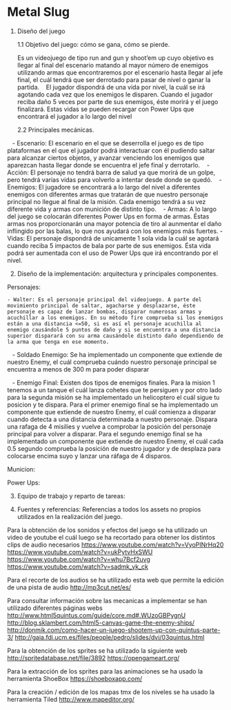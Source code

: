 # Metal Slug
1. Diseño del juego

    1.1 Objetivo del juego: cómo se gana, cómo se pierde.
    
    Es un videojuego de tipo run and gun y shoot’em up cuyo objetivo es llegar al final del escenario matando al mayor número de enemigos utilizando armas que encontraremos por el escenario hasta llegar al jefe final, el cuál tendrá que ser derrotado para pasar de nivel o ganar la partida.
    El jugador dispondrá de una vida por nivel, la cuál se irá agotando cada vez que los enemigos le disparen. Cuando el jugador reciba daño 5 veces por parte de sus enemigos, éste morirá y el juego finalizará. Estas vidas se pueden recargar con Power Ups que encontrará el jugador a lo largo del nivel
    
    
    2.2 Principales mecánicas.
    
    - Escenario: El escenario en el que se deserrolla el juego es de tipo plataformas en el que el jugador podrá interactuar con él pudiendo saltar para alcanzar ciertos objetos, y avanzar venciendo los enemigos que aparezcan hasta llegar donde se encuentra el jefe final y derrotarlo.
    - Acción: El personaje no tendrá barra de salud ya que morirá de un golpe, pero tendrá varias vidas para volverlo a intentar desde donde se quedó. 
    - Enemigos: El jugadore se encontrará a lo largo del nivel a diferentes enemigos con diferentes armas que tratarán de que nuestro personaje principal no llegue al final de la misión. Cada enemigo tendrá a su vez diferente vida y armas con munición de distinto tipo.
    - Armas: A lo largo del juego se colocarán diferentes Power Ups en forma de armas. Éstas armas nos proporcionarán una mayor potencia de tiro al aunmentar el daño inflingido por las balas, lo que nos ayudará con los enemigos más fuertes.
    - Vidas: El personaje dispondrá de unicamente 1 sola vida la cuál se agotará cuando reciba 5 impactos de bala por parte de sus enemigos. Ésta vida podrá ser aumentada con el uso de Power Ups que irá encontrando por el nivel.


2. Diseño de la implementación:
arquitectura y principales componentes.

Personajes:

    - Walter: Es el personaje principal del videojuego. A parte del movimiento principal de saltar, agacharse y desplazarse, éste personaje es capaz de lanzar bombas, disparar numerosas armas y acuchillar a los enemigos. En su método fire comprueba si los enemigos están a una distancia <=50, si es así el personaje acuchilla al enemigo causándole 5 puntos de daño y si se encuentra a una distancia superior disparará con su arma causándole distinto daño dependiendo de la arma que tenga en ese momento. 
    
    - Soldado Enemigo: Se ha implementado un componente que extiende de nuestro Enemy, el cuál comprueba cuándo nuestro personaje principal se encuentra a menos de 300 m para poder disparar
    
    - Enemigo Final: Existen dos tipos de enemigos finales. Para la mision 1 tenemos a un tanque el cuál lanza cohetes que te persiguen y por otro lado para la segunda misión se ha implementado un helicoptero el cuál sigue tu posicion y te dispara. Para el primer enemigo final se ha implementado un componente que extiende de nuestro Enemy, el cuál comienza a disparar cuando detecta a una distancia determinada a nuestro personaje. Dispara una rafaga de 4 misilies y vuelve a comprobar la posición del personaje principal para volver a disparar.
Para el segundo enemigo final se ha implementado un componente que extiende de nuestro Enemy, el cuál cada 0.5 segundo comprueba la posición de nuestro jugador y de desplaza para colocarse encima suyo y lanzar una ráfaga de 4 disparos.

Municion:


Power Ups:

3. Equipo de trabajo y reparto de tareas:

4. Fuentes y referencias:
Referencias a todos los assets no propios utilizados en la realización del juego.

Para la obtención de los sonidos y efectos del juego se ha utilizado un video de youtube el cuál luego se ha recortado para obtener los distintos clips de audio necesarios
    https://www.youtube.com/watch?v=VyoPINrHq20
    https://www.youtube.com/watch?v=ukPytvHxSWU
    https://www.youtube.com/watch?v=whu7Bcf2uvg
    https://www.youtube.com/watch?v=sadmk_yk_ck

Para el recorte de los audios se ha utilizado esta web que permite la edición de una pista de audio
    http://mp3cut.net/es/

Para consultar información sobre las mecanicas a implementar se han utilizado diferentes páginas webs                             http://www.html5quintus.com/guide/core.md#.WUzoGBPygnU
    http://blog.sklambert.com/html5-canvas-game-the-enemy-ships/
    http://donmik.com/como-hacer-un-juego-shootem-up-con-quintus-parte-3/
    http://gaia.fdi.ucm.es/files/people/pedro/slides/dvi/03quintus.html
    
Para la obtención de los sprites se ha utilizado la siguiente web 
    http://spritedatabase.net/file/3892
    https://opengameart.org/
    
Para la extracción de los sprites para las animaciones se ha usado la herramienta ShoeBox
    https://shoeboxapp.com/

Para la creación / edición de los mapas tmx de los niveles se ha usado la herramienta Tiled
    http://www.mapeditor.org/
